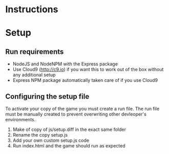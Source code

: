 Instructions
=============

# Setup

## Run requirements

* NodeJS and NodeNPM with the Express package
* Use Cloud9 (http://c9.io) if you want this to work out of the box without any additional setup
* Express NPM package automatically taken care of if you use Cloud9

## Configuring the setup file

To activate your copy of the game you must create a run file. The run file must be manually created to prevent overwriting other devleoper's environments.

1. Make of copy of js/setup.diff in the exact same folder
2. Rename the copy setup.js
3. Add your own custom setup.js code
4. Run index.html and the game should run as expected